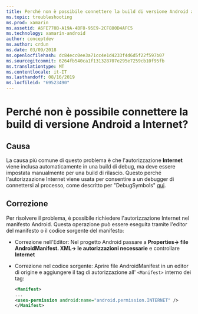 ```yaml
---
title: Perché non è possibile connettere la build di versione Android a Internet?
ms.topic: troubleshooting
ms.prod: xamarin
ms.assetid: A6FE770B-A19A-4BF8-95E9-2CF880D4AFC5
ms.technology: xamarin-android
author: conceptdev
ms.author: crdun
ms.date: 03/09/2018
ms.openlocfilehash: dc84ecc0ee3a71cc4e1d4233f4d6d5f22f597b07
ms.sourcegitcommit: 6264fb540ca1f131328707e295e7259cb10f95fb
ms.translationtype: MT
ms.contentlocale: it-IT
ms.lasthandoff: 08/16/2019
ms.locfileid: "69523490"
---
```

# <a name="why-cant-my-android-release-build-connect-to-the-internet"></a>Perché non è possibile connettere la build di versione Android a Internet?

## <a name="cause"></a>Causa

La causa più comune di questo problema è che l'autorizzazione **Internet** viene inclusa automaticamente in una build di debug, ma deve essere impostata manualmente per una build di rilascio. Questo perché l'autorizzazione Internet viene usata per consentire a un debugger di connettersi al processo, come descritto per "DebugSymbols" [qui](~/android/deploy-test/building-apps/build-process.md).


## <a name="fix"></a>Correzione

Per risolvere il problema, è possibile richiedere l'autorizzazione Internet nel manifesto Android. Questa operazione può essere eseguita tramite l'editor del manifesto o il codice sorgente del manifesto:

- Correzione nell'Editor: Nel progetto Android passare a **Properties-> file AndroidManifest. XML-> le autorizzazioni necessarie** e controllare **Internet**

- Correzione nel codice sorgente: Aprire file AndroidManifest in un editor di origine e aggiungere il tag di autorizzazione all' `<Manifest>` interno dei tag:

    ```xml
    <Manifest>
    ...
    <uses-permission android:name="android.permission.INTERNET" />
    </Manifest>
    ```
